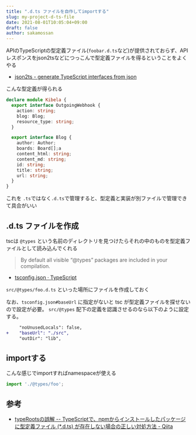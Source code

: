 ```yaml
---
title: ".d.ts ファイルを自作してimportする"
slug: my-project-d-ts-file
date: 2021-08-01T10:05:04+09:00
draft: false
author: sakamossan
---
```


APIのTypeScriptの型定義ファイル(`foobar.d.ts`など)が提供されておらず、APIレスポンスをjson2tsなどにつっこんで型定義ファイルを得るということをよくやる

- [json2ts - generate TypeScript interfaces from json](http://json2ts.com/)

こんな型定義が得られる

```ts
declare module Kibela {
  export interface OutgoingWebhook {
    action: string;
    blog: Blog;
    resource_type: string;
  }

  export interface Blog {
    author: Author;
    boards: Board[];a
    content_html: string;
    content_md: string;
    id: string;
    title: string;
    url: string;
  }
}
```

これを `.ts`ではなく`.d.ts`で管理すると、型定義と実装が別ファイルで管理できて具合がいい

## .d.ts ファイルを作成

tscは `@types` という名前のディレクトリを見つけたらそれの中のものを型定義ファイルとして読み込んでくれる

> By default all visible “@types” packages are included in your compilation.

- [tsconfig.json · TypeScript](https://www.typescriptlang.org/docs/handbook/tsconfig-json.html#types-typeroots-and-types)

`src/@types/foo.d.ts` といった場所にファイルを作成しておく

なお、`tsconfig.json#baseUrl` に指定がないと tsc が型定義ファイルを探せないので設定が必要。
`src/@types` 配下の定義を認識させるのなら以下のように設定する。

```diff
     "noUnusedLocals": false,
+    "baseUrl": "./src",
     "outDir": "lib",
```
## importする

こんな感じでimportすればnamespaceが使える

```ts
import './@types/foo';
```


## 参考

- [typeRootsの誤解 -- TypeScriptで、npmからインストールしたパッケージに型定義ファイル (*.d.ts) が存在しない場合の正しい対処方法 - Qiita](https://qiita.com/tetradice/items/b89a5dd41fcebf96379e)
